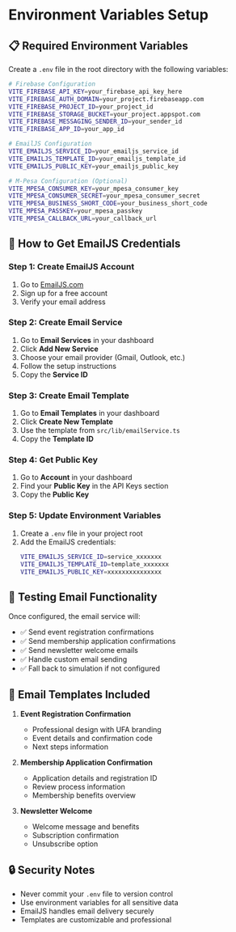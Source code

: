 # Environment Variables Setup

## 📋 **Required Environment Variables**

Create a `.env` file in the root directory with the following variables:

```bash
# Firebase Configuration
VITE_FIREBASE_API_KEY=your_firebase_api_key_here
VITE_FIREBASE_AUTH_DOMAIN=your_project.firebaseapp.com
VITE_FIREBASE_PROJECT_ID=your_project_id
VITE_FIREBASE_STORAGE_BUCKET=your_project.appspot.com
VITE_FIREBASE_MESSAGING_SENDER_ID=your_sender_id
VITE_FIREBASE_APP_ID=your_app_id

# EmailJS Configuration
VITE_EMAILJS_SERVICE_ID=your_emailjs_service_id
VITE_EMAILJS_TEMPLATE_ID=your_emailjs_template_id
VITE_EMAILJS_PUBLIC_KEY=your_emailjs_public_key

# M-Pesa Configuration (Optional)
VITE_MPESA_CONSUMER_KEY=your_mpesa_consumer_key
VITE_MPESA_CONSUMER_SECRET=your_mpesa_consumer_secret
VITE_MPESA_BUSINESS_SHORT_CODE=your_business_short_code
VITE_MPESA_PASSKEY=your_mpesa_passkey
VITE_MPESA_CALLBACK_URL=your_callback_url
```

## 🔧 **How to Get EmailJS Credentials**

### **Step 1: Create EmailJS Account**
1. Go to [EmailJS.com](https://www.emailjs.com/)
2. Sign up for a free account
3. Verify your email address

### **Step 2: Create Email Service**
1. Go to **Email Services** in your dashboard
2. Click **Add New Service**
3. Choose your email provider (Gmail, Outlook, etc.)
4. Follow the setup instructions
5. Copy the **Service ID**

### **Step 3: Create Email Template**
1. Go to **Email Templates** in your dashboard
2. Click **Create New Template**
3. Use the template from `src/lib/emailService.ts`
4. Copy the **Template ID**

### **Step 4: Get Public Key**
1. Go to **Account** in your dashboard
2. Find your **Public Key** in the API Keys section
3. Copy the **Public Key**

### **Step 5: Update Environment Variables**
1. Create a `.env` file in your project root
2. Add the EmailJS credentials:
   ```bash
   VITE_EMAILJS_SERVICE_ID=service_xxxxxxx
   VITE_EMAILJS_TEMPLATE_ID=template_xxxxxxx
   VITE_EMAILJS_PUBLIC_KEY=xxxxxxxxxxxxxxx
   ```

## 🚀 **Testing Email Functionality**

Once configured, the email service will:
- ✅ Send event registration confirmations
- ✅ Send membership application confirmations
- ✅ Send newsletter welcome emails
- ✅ Handle custom email sending
- ✅ Fall back to simulation if not configured

## 📧 **Email Templates Included**

1. **Event Registration Confirmation**
   - Professional design with UFA branding
   - Event details and confirmation code
   - Next steps information

2. **Membership Application Confirmation**
   - Application details and registration ID
   - Review process information
   - Membership benefits overview

3. **Newsletter Welcome**
   - Welcome message and benefits
   - Subscription confirmation
   - Unsubscribe option

## 🔒 **Security Notes**

- Never commit your `.env` file to version control
- Use environment variables for all sensitive data
- EmailJS handles email delivery securely
- Templates are customizable and professional

